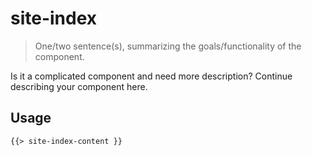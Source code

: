 # site-index

> One/two sentence(s), summarizing the goals/functionality of the component.

Is it a complicated component and need more description? Continue describing your component here.

## Usage

```html
{{> site-index-content }}
```
